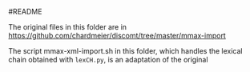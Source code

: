 #README

The original files in this folder are in https://github.com/chardmeier/discomt/tree/master/mmax-import

The script mmax-xml-import.sh in this folder, which handles the lexical chain obtained with ```lexCH.py```, is an adaptation of the original
